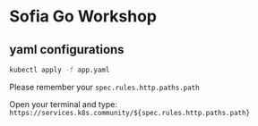# Sofia Go Workshop

## yaml configurations

```bash
kubectl apply -f app.yaml
```

Please remember your `spec.rules.http.paths.path`

Open your terminal and type: `https://services.k8s.community/${spec.rules.http.paths.path}`